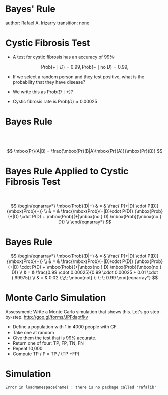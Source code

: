 Bayes' Rule
====
author: Rafael A. Irizarry
transition: none


Cystic Fibrosis Test
====

* A test for cystic fibrosis has an accuracy of 99%: 

$$\mbox{Prob}(+\mid D)=0.99, \mbox{Prob}(-\mid \mbox{no } D)=0.99,$$


* If we select a random person and they test positive, what is the probability that they have disease? 

* We write this as $\mbox{Prob}(D\mid+)?$

* Cystic fibrosis rate is $\mbox{Prob}(D) \approx 0.00025$

Bayes Rule
====

<br>
<br>

$$
\mbox{Pr}(A|B)  =  \frac{\mbox{Pr}(B|A)\mbox{Pr}(A)}{\mbox{Pr}(B)} 
$$


Bayes Rule Applied to Cystic Fibrosis Test
====
<br>

$$
\begin{eqnarray*}
\mbox{Prob}(D|+) & = & \frac{ P(+|D) \cdot P(D)} {\mbox{Prob}(+)} \\
& = & \frac{\mbox{Prob}(+|D)\cdot P(D)} {\mbox{Prob}(+|D) \cdot P(D) + \mbox{Prob}(+|\mbox{no } D) \mbox{Prob}(\mbox{no } D)} \\
\end{eqnarray*}
$$


Bayes Rule
====

$$
\begin{eqnarray*}
\mbox{Prob}(D|+) & = & \frac{ P(+|D) \cdot P(D)} {\mbox{Prob}(+)} \\
& = & \frac{\mbox{Prob}(+|D)\cdot P(D)} {\mbox{Prob}(+|D) \cdot P(D) + \mbox{Prob}(+|\mbox{no } D) \mbox{Prob}(\mbox{no } D)} \\
& = & \frac{0.99 \cdot 0.00025}{0.99 \cdot 0.00025 + 0.01 \cdot (.99975)} \\
& = & 0.02 \;\;\; \mbox{not} \; \; \; 0.99
\end{eqnarray*}
$$


Monte Carlo Simulation
====

Assessment: Write a Monte Carlo simulation that shows this. Let's go step-by-step. http://goo.gl/forms/JPFdaptfkv  

* Define a population with 1 in 4000 people with CF.
* Take one at random
* Give them the test that is 99% accurate.
* Return one of four: TP, FP, TN, FN
* Repeat 10,000
* Compute TP / P = TP / (TP +FP)

Simulation
===












```
Error in loadNamespace(name) : there is no package called 'rafalib'
```
